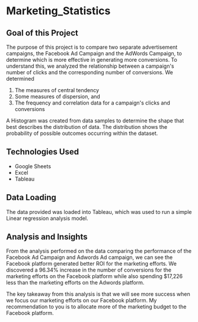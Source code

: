 # Marketing_Statistics

## Goal of this Project

The purpose of this project is to compare two separate advertisement campaigns, the Facebook Ad Campaign and the AdWords Campaign, to determine which is more effective in generating more conversions. To understand this, we analyzed the relationship between a campaign's number of clicks and the corresponding number of conversions. We determined
  1. The measures of central tendency
  2. Some measures of dispersion, and
  3. The frequency and correlation data for a campaign's clicks and conversions

A Histogram was created from data samples to determine the shape that best describes the distribution of data. The distribution shows the probability of possible outcomes occurring within the dataset.

## Technologies Used
* Google Sheets
* Excel
* Tableau

## Data Loading
The data provided was loaded into Tableau, which was used to run a simple Linear regression analysis model.

## Analysis and Insights
From the analysis performed on the data comparing the performance of the Facebook Ad Campaign and Adwords Ad campaign, we can see the Facebook platform generated better ROI for the marketing efforts. We discovered a 96.34% increase in the number of conversions for the marketing efforts on the Facebook platform while also spending $17,226 less than the marketing efforts on the Adwords platform.

The key takeaway from this analysis is that we will see more success when we focus our marketing efforts on our Facebook platform. My recommendation to you is to allocate more of the marketing budget to the Facebook platform.
